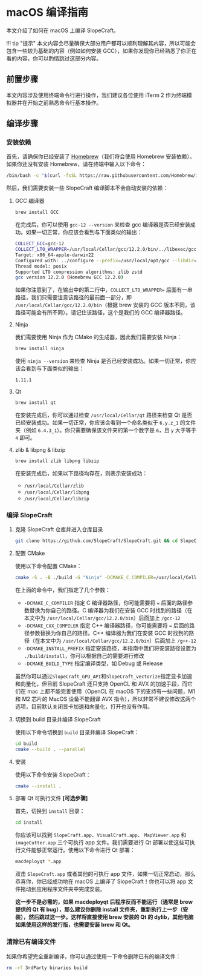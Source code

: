 # macOS 编译指南

本文介绍了如何在 macOS 上编译 SlopeCraft。

!!! tip "提示"
    本文内容会尽量确保大部分用户都可以顺利理解其内容，所以可能会包含一些较为基础的内容（例如如何安装 GCC），如果你发现你已经熟悉了你正在看的内容，你可以酌情跳过这部分内容。

## 前置步骤

本文内容涉及使用终端命令行进行操作，我们建议各位使用 iTerm 2 作为终端模拟器并在开始之前熟悉命令行基本操作。

## 编译步骤

### 安装依赖

首先，请确保你已经安装了 [Homebrew](https://brew.sh/)（我们将会使用 Homebrew 安装依赖）。如果你还没有安装 Homebrew，请在终端中输入以下命令：

```bash
/bin/bash -c "$(curl -fsSL https://raw.githubusercontent.com/Homebrew/install/HEAD/install.sh)"
```

然后，我们需要安装一些 SlopeCraft 编译脚本不会自动安装的依赖：

1. GCC 编译器

    ```bash
    brew install GCC
    ```

    在完成后，你可以使用 `gcc-12 --version` 来检查 gcc 编译器是否已经安装成功。如果一切正常，你应该会看到与下面类似的输出：

    ```bash
    COLLECT_GCC=gcc-12
    COLLECT_LTO_WRAPPER=/usr/local/Cellar/gcc/12.2.0/bin/../libexec/gcc/x86_64-apple-darwin22/12/lto-wrapper
    Target: x86_64-apple-darwin22
    Configured with: ../configure --prefix=/usr/local/opt/gcc --libdir=/usr/local/opt/gcc/lib/gcc/current --disable-nls --enable-checking=release --with-gcc-major-version-only --enable-languages=c,c++,objc,obj-c++,fortran --program-suffix=-12 --with-gmp=/usr/local/opt/gmp --with-mpfr=/usr/local/opt/mpfr --with-mpc=/usr/local/opt/libmpc --with-isl=/usr/local/opt/isl --with-zstd=/usr/local/opt/zstd --with-pkgversion='Homebrew GCC 12.2.0' --with-bugurl=https://github.com/Homebrew/homebrew-core/issues --with-system-zlib --build=x86_64-apple-darwin22 --with-sysroot=/Library/Developer/CommandLineTools/SDKs/MacOSX13.sdk
    Thread model: posix
    Supported LTO compression algorithms: zlib zstd
    gcc version 12.2.0 (Homebrew GCC 12.2.0)
    ```

    如果你注意到了，在输出中的第二行中，`COLLECT_LTO_WRAPPER=` 后面有一串路径，我们只需要注意该路径的最前面一部分，即 `/usr/local/Cellar/gcc/12.2.0/bin`（根据 brew 安装的 GCC 版本不同，该路径可能会有所不同）。请记住该路径，这个是我们的 GCC 编译器路径。

2. Ninja

    我们需要使用 Ninja 作为 CMake 的生成器，因此我们需要安装 Ninja：

    ```bash
    brew install ninja
    ```

    使用 `ninja --version` 来检查 Ninja 是否已经安装成功。如果一切正常，你应该会看到与下面类似的输出：

    ```bash
    1.11.1
    ```

3. Qt

    ```bash
    brew install qt
    ```

    在安装完成后，你可以通过检查 `/usr/local/Cellar/qt` 路径来检查 Qt 是否已经安装成功。如果一切正常，你应该会看到一个命名类似于 `6.y.z_1` 的文件夹（例如 `6.4.3_1`）。你只需要确保该文件夹的第一个数字是 `6`，且 `y` 大于等于 `4` 即可。

4. zlib & libpng & libzip

    ```bash
    brew install zlib libpng libzip
    ```

    在安装完成后，如果以下路径均存在，则表示安装成功：

    - `/usr/local/Cellar/zlib`
    - `/usr/local/Cellar/libpng`
    - `/usr/local/Cellar/libzip`

### 编译 SlopeCraft

1. 克隆 SlopeCraft 仓库并进入仓库目录

    ```bash
    git clone https://github.com/SlopeCraft/SlopeCraft.git && cd SlopeCraft
    ```

2. 配置 CMake

    使用以下命令配置 CMake：

    ```bash
    cmake -S . -B ./build -G "Ninja" -DCMAKE_C_COMPILER=/usr/local/Cellar/gcc/12.2.0/bin/gcc-12 -DCMAKE_CXX_COMPILER=/usr/local/Cellar/gcc/12.2.0/bin/g++-12 -DCMAKE_INSTALL_PREFIX=./build/install -DCMAKE_BUILD_TYPE=Debug
    ```


    在上面的命令中，我们指定了几个参数：

    - `-DCMAKE_C_COMPILER` 指定 C 编译器路径，你可能需要将 `=` 后面的路径参数替换为你自己的路径。C 编译器为我们在安装 GCC 时找到的路径（在本文中为 `/usr/local/Cellar/gcc/12.2.0/bin`）后面加上 `/gcc-12`
    - `-DCMAKE_CXX_COMPILER` 指定 C++ 编译器路径，你可能需要将 `=` 后面的路径参数替换为你自己的路径。C++ 编译器为我们在安装 GCC 时找到的路径（在本文中为 `/usr/local/Cellar/gcc/12.2.0/bin`）后面加上 `/g++-12`
    - `-DCMAKE_INSTALL_PREFIX` 指定安装路径，本指南中我们将安装路径设置为 `./build/install`，你可以根据自己的需要进行修改
    - `-DCMAKE_BUILD_TYPE` 指定编译类型，如 Debug 或 Release

    虽然你可以通过`SlopeCraft_GPU_API`和`SlopeCraft_vectorize`指定显卡加速和向量化，但目前 SlopeCraft 还只支持 OpenCL 和 AVX 的加速手段，而它们在 mac 上都不能完善使用（OpenCL 在 macOS 下的支持有一些问题，M1 和 M2 芯片的 MacOS 设备不能翻译 AVX 指令），所以非常不建议修改这两个选项，目前默认关闭显卡加速和向量化，打开也没有作用。


3. 切换到 build 目录并编译 SlopeCraft

    使用以下命令切换到 `build` 目录并编译 SlopeCraft：

    ```bash
    cd build
    cmake --build . --parallel
    ```

4. 安装

    使用以下命令安装 SlopeCraft：

    ```bash
    cmake --install .
    ```

5. 部署 Qt 可执行文件 **\[可选步骤\]**

    首先，切换到 `install` 目录：

    ```bash
    cd install
    ```

    你应该可以找到 `SlopeCraft.app`、`VisualCraft.app`、 `MapViewer.app` 和 `imageCutter.app` 三个可执行 app 文件。我们需要进行 Qt 部署以使这些可执行文件能够正常运行。使用以下命令进行 Qt 部署：

    ```bash
    macdeployqt *.app
    ```

    双击 `SlopeCraft.app` 或者其他的可执行 app 文件，如果一切正常启动，那么恭喜你，你已经成功地在 macOS 上编译了 SlopeCraft！你也可以将 app 文件拖动到应用程序文件夹中完成安装。

    **这一步不是必需的，如果 macdeployqt 后程序反而不能运行（通常是 brew 提供的 Qt 有 bug），那么建议你删除 install 文件夹，重新执行上一步（安装），然后跳过这一步。这样将直接使用 brew 安装的 Qt 的 dylib，其他电脑如果使用这样的发行版，也需要安装 brew 和 Qt。**

### 清除已有编译文件

如果你希望完全重新编译，你可以通过使用一下命令删除已有的编译文件：

```bash
rm -rf 3rdParty binaries build
```
